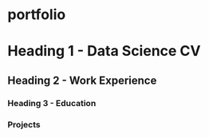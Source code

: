 # portfolio

# Heading 1 - Data Science CV

## Heading 2 - Work Experience

### Heading 3 - Education

### Projects
